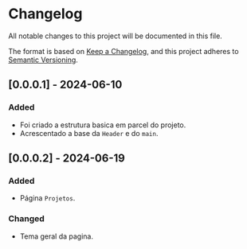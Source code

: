 # Changelog

All notable changes to this project will be documented in this file.

The format is based on [Keep a Changelog](https://keepachangelog.com/en/1.1.0/),
and this project adheres to [Semantic Versioning](https://semver.org/spec/v2.0.0.html).

## [0.0.0.1] - 2024-06-10

### Added

- Foi criado a estrutura basica em parcel do projeto.
- Acrescentado a base da `Header` e do `main`.

## [0.0.0.2] - 2024-06-19

### Added

- Página `Projetos`.

### Changed

- Tema geral da pagina.